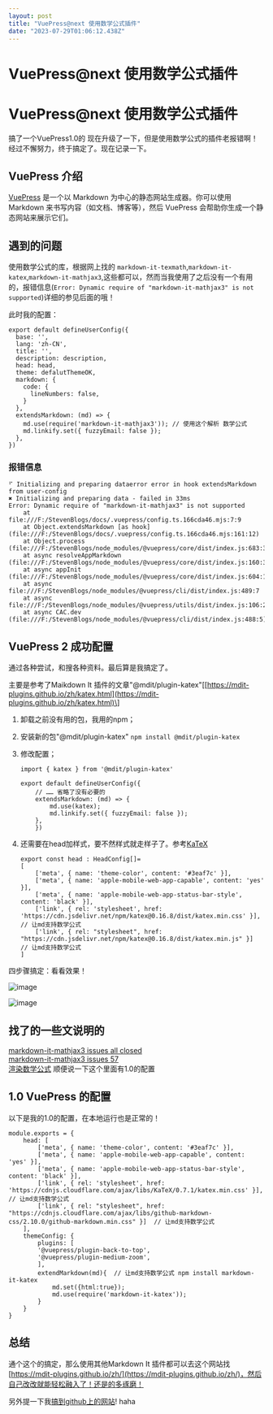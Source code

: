 ```yaml
---
layout: post
title: "VuePress@next 使用数学公式插件"
date: "2023-07-29T01:06:12.438Z"
---
```

VuePress@next 使用数学公式插件
======================

VuePress@next 使用数学公式插件
======================

搞了一个VuePress1.0的 现在升级了一下，但是使用数学公式的插件老报错啊！经过不懈努力，终于搞定了。现在记录一下。

VuePress 介绍
-----------

[VuePress](https://vuepress.github.io/zh) 是一个以 Markdown 为中心的静态网站生成器。你可以使用 Markdown 来书写内容（如文档、博客等），然后 VuePress 会帮助你生成一个静态网站来展示它们。

遇到的问题
-----

使用数学公式的库，根据网上找的 `markdown-it-texmath`,`markdown-it-katex`,`markdown-it-mathjax3`,这些都可以，然而当我使用了之后没有一个有用的，报错信息(`Error: Dynamic require of "markdown-it-mathjax3" is not supported`)详细的参见后面的哦！

此时我的配置：

    export default defineUserConfig({
      base: '',
      lang: 'zh-CN',
      title: '',
      description: description,
      head: head,
      theme: defalutThemeOK,
      markdown: {
        code: {
          lineNumbers: false,
        }
      },
      extendsMarkdown: (md) => {
        md.use(require('markdown-it-mathjax3')); // 使用这个解析 数学公式
        md.linkify.set({ fuzzyEmail: false });
      }, 
    })
    

### 报错信息

    ⠋ Initializing and preparing dataerror error in hook extendsMarkdown from user-config
    ✖ Initializing and preparing data - failed in 33ms
    Error: Dynamic require of "markdown-it-mathjax3" is not supported
        at file:///F:/StevenBlogs/docs/.vuepress/config.ts.166cda46.mjs:7:9
        at Object.extendsMarkdown [as hook] (file:///F:/StevenBlogs/docs/.vuepress/config.ts.166cda46.mjs:161:12)
        at Object.process (file:///F:/StevenBlogs/node_modules/@vuepress/core/dist/index.js:683:37)
        at async resolveAppMarkdown (file:///F:/StevenBlogs/node_modules/@vuepress/core/dist/index.js:160:3)
        at async appInit (file:///F:/StevenBlogs/node_modules/@vuepress/core/dist/index.js:604:18)
        at async file:///F:/StevenBlogs/node_modules/@vuepress/cli/dist/index.js:489:7
        at async file:///F:/StevenBlogs/node_modules/@vuepress/utils/dist/index.js:106:20
        at async CAC.dev (file:///F:/StevenBlogs/node_modules/@vuepress/cli/dist/index.js:488:5)
    

VuePress 2 成功配置
---------------

通过各种尝试，和搜各种资料。最后算是我搞定了。

主要是参考了Maikdown It 插件的文章"@mdit/plugin-katex"\[[https://mdit-plugins.github.io/zh/katex.html](https://mdit-plugins.github.io/zh/katex.html)\]

1.  卸载之前没有用的包，我用的npm；
    
2.  安装新的包"@mdit/plugin-katex" `npm install @mdit/plugin-katex`
    
3.  修改配置；
    
        import { katex } from '@mdit/plugin-katex'
        
        export default defineUserConfig({
            // …… 省略了没有必要的
            extendsMarkdown: (md) => {
                md.use(katex);
                md.linkify.set({ fuzzyEmail: false });
            }, 
            })
        
    
4.  还需要在head加样式，要不然样式就走样子了。参考[KaTeX](https://katex.org/docs/browser.html)
    
        export const head : HeadConfig[]=
        [
            ['meta', { name: 'theme-color', content: '#3eaf7c' }],
            ['meta', { name: 'apple-mobile-web-app-capable', content: 'yes' }],
            ['meta', { name: 'apple-mobile-web-app-status-bar-style', content: 'black' }],
            ['link', { rel: 'stylesheet', href: 'https://cdn.jsdelivr.net/npm/katex@0.16.8/dist/katex.min.css' }], // 让md支持数学公式
            ['link', { rel: "stylesheet", href: "https://cdn.jsdelivr.net/npm/katex@0.16.8/dist/katex.min.js" }]  // 让md支持数学公式
        ]
        
    

四步骤搞定：看看效果！

![image](https://img2023.cnblogs.com/blog/921362/202307/921362-20230728152926491-346996151.png)

![image](https://img2023.cnblogs.com/blog/921362/202307/921362-20230728152936476-1869516830.png)

找了的一些文说明的
---------

[markdown-it-mathjax3 issues all closed](https://github.com/tani/markdown-it-mathjax3/issues?q=is%3Aissue+is%3Aclosed)  
[markdown-it-mathjax3 issues 57](https://github.com/tani/markdown-it-mathjax3/issues/57#issuecomment-1299692985)  
[渲染数学公式](https://blog.chgtaxihe.top/pages/4f9f4f/#%E6%B8%B2%E6%9F%93%E6%95%B0%E5%AD%A6%E5%85%AC%E5%BC%8F) 顺便说一下这个里面有1.0的配置

1.0 VuePress 的配置
----------------

以下是我的1.0的配置，在本地运行也是正常的！

    module.exports = {
        head: [
            ['meta', { name: 'theme-color', content: '#3eaf7c' }],
            ['meta', { name: 'apple-mobile-web-app-capable', content: 'yes' }],
            ['meta', { name: 'apple-mobile-web-app-status-bar-style', content: 'black' }],
            ['link', { rel: 'stylesheet', href: 'https://cdnjs.cloudflare.com/ajax/libs/KaTeX/0.7.1/katex.min.css' }],      // 让md支持数学公式
            ['link', { rel: "stylesheet", href: "https://cdnjs.cloudflare.com/ajax/libs/github-markdown-css/2.10.0/github-markdown.min.css" }]  // 让md支持数学公式
        ],
        themeConfig: {
            plugins: [
            '@vuepress/plugin-back-to-top',
            '@vuepress/plugin-medium-zoom',
            ],
            extendMarkdown(md){  // 让md支持数学公式 npm install markdown-it-katex
                md.set({html:true});
                md.use(require('markdown-it-katex'));
            }
        }
    }
    

总结
--

通个这个的搞定，那么使用其他Markdown It 插件都可以去这个网站找[https://mdit-plugins.github.io/zh/](https://mdit-plugins.github.io/zh/)，然后自己改改就能轻松融入了！还是的多琢磨！

另外提一下我[搞到github上的网站](https://fhlsteven.github.io/steven-blogs/)! haha